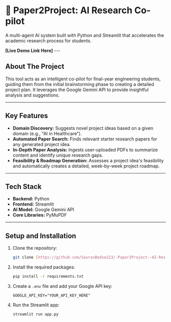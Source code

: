 # 🚀 Paper2Project: AI Research Co-pilot

A multi-agent AI system built with Python and Streamlit that accelerates the academic research process for students.

**[Live Demo Link Here]** ---

## About The Project

This tool acts as an intelligent co-pilot for final-year engineering students, guiding them from the initial brainstorming phase to creating a detailed project plan. It leverages the Google Gemini API to provide insightful analysis and suggestions.

---

## Key Features

* **Domain Discovery:** Suggests novel project ideas based on a given domain (e.g., "AI in Healthcare").
* **Automated Paper Search:** Finds relevant starter research papers for any generated project idea.
* **In-Depth Paper Analysis:** Ingests user-uploaded PDFs to summarize content and identify unique research gaps.
* **Feasibility & Roadmap Generation:** Assesses a project idea's feasibility and automatically creates a detailed, week-by-week project roadmap.

---

## Tech Stack

* **Backend:** Python
* **Frontend:** Streamlit
* **AI Model:** Google Gemini API
* **Core Libraries:** PyMuPDF

---

## Setup and Installation

1.  Clone the repository:
    ```sh
    git clone [https://github.com/SauravBedse223/-Paper2Project--AI-Research-Co-pilot-for-Academic-Projects-.git](https://github.com/SauravBedse223/-Paper2Project--AI-Research-Co-pilot-for-Academic-Projects-.git)
    ```
2.  Install the required packages:
    ```sh
    pip install -r requirements.txt
    ```
3.  Create a `.env` file and add your Google API key:
    ```
    GOOGLE_API_KEY="YOUR_API_KEY_HERE"
    ```
4.  Run the Streamlit app:
    ```sh
    streamlit run app.py
    ```
